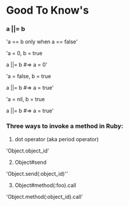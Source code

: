 # Good To Know's

### a ||= b
'a == b only when a == false'

'a = 0, b = true

a ||= b #=> a = 0'

'a = false, b = true

a ||= b #=> a = true'

'a = nil, b = true

a ||= b #=> a = true'


### Three ways to invoke a method in Ruby:
1. dot operator (aka period operator)

'Object.object_id'

2. Object#send

'Object.send(:object_id)''

3. Object#method(:foo).call

'Object.method(:object_id).call'
